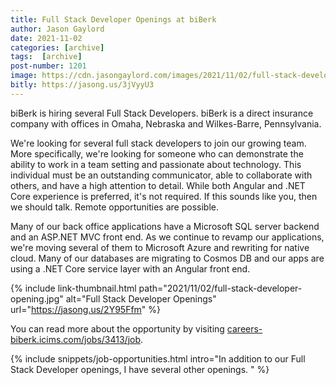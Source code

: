 ```yaml
---
title: Full Stack Developer Openings at biBerk
author: Jason Gaylord
date: 2021-11-02
categories: [archive]
tags:  [archive]
post-number: 1201
image: https://cdn.jasongaylord.com/images/2021/11/02/full-stack-developer-opening.jpg
bitly: https://jasong.us/3jVyyU3
---
```


biBerk is hiring several Full Stack Developers. biBerk is a direct insurance company with offices in Omaha, Nebraska and Wilkes-Barre, Pennsylvania. 

We're looking for several full stack developers to join our growing team. More specifically, we're looking for someone who can demonstrate the ability to work in a team setting and passionate about technology. This individual must be an outstanding communicator, able to collaborate with others, and have a high attention to detail. While both Angular and .NET Core experience is preferred, it's not required. If this sounds like you, then we should talk. Remote opportunities are possible.

Many of our back office applications have a Microsoft SQL server backend and an ASP.NET MVC front end. As we continue to revamp our applications, we're moving several of them to Microsoft Azure and rewriting for native cloud. Many of our databases are migrating to Cosmos DB and our apps are using a .NET Core service layer with an Angular front end.

{% include link-thumbnail.html path="2021/11/02/full-stack-developer-opening.jpg" alt="Full Stack Developer Openings" url="https://jasong.us/2Y95Ffm" %}

You can read more about the opportunity by visiting [careers-biberk.icims.com/jobs/3413/job](https://jasong.us/2Y95Ffm).

{% include snippets/job-opportunities.html intro="In addition to our Full Stack Developer openings, I have several other openings. " %}
